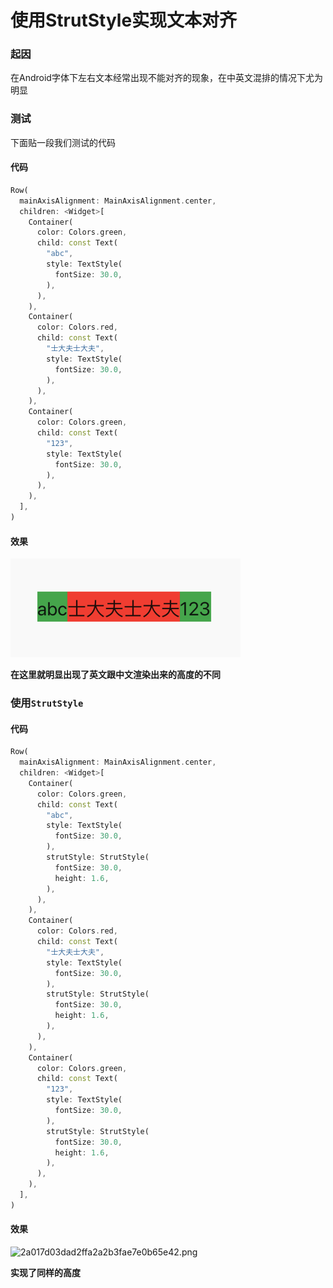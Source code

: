 # 使用StrutStyle实现文本对齐

### 起因

在Android字体下左右文本经常出现不能对齐的现象，在中英文混排的情况下尤为明显

### 测试

下面贴一段我们测试的代码

#### 代码

```dart
Row(
  mainAxisAlignment: MainAxisAlignment.center,
  children: <Widget>[
    Container(
      color: Colors.green,
      child: const Text(
        "abc",
        style: TextStyle(
          fontSize: 30.0,
        ),
      ),
    ),
    Container(
      color: Colors.red,
      child: const Text(
        "士大夫士大夫",
        style: TextStyle(
          fontSize: 30.0,
        ),
      ),
    ),
    Container(
      color: Colors.green,
      child: const Text(
        "123",
        style: TextStyle(
          fontSize: 30.0,
        ),
      ),
    ),
  ],
)
```

#### 效果

![](.gitbook/assets/wechatf81fd5319da27defa20e59a3600b591c.png)

**在这里就明显出现了英文跟中文渲染出来的高度的不同**

### 使用`StrutStyle`

#### 代码

```dart
Row(
  mainAxisAlignment: MainAxisAlignment.center,
  children: <Widget>[
    Container(
      color: Colors.green,
      child: const Text(
        "abc",
        style: TextStyle(
          fontSize: 30.0,
        ),
        strutStyle: StrutStyle(
          fontSize: 30.0,
          height: 1.6,
        ),
      ),
    ),
    Container(
      color: Colors.red,
      child: const Text(
        "士大夫士大夫",
        style: TextStyle(
          fontSize: 30.0,
        ),
        strutStyle: StrutStyle(
          fontSize: 30.0,
          height: 1.6,
        ),
      ),
    ),
    Container(
      color: Colors.green,
      child: const Text(
        "123",
        style: TextStyle(
          fontSize: 30.0,
        ),
        strutStyle: StrutStyle(
          fontSize: 30.0,
          height: 1.6,
        ),
      ),
    ),
  ],
)
```

#### 效果

![2a017d03dad2ffa2a2b3fae7e0b65e42.png](evernotecid://47E3736A-2E57-4536-A7ED-1356E4556E7D/wwwevernotecom/213526154/ENResource/p3)

**实现了同样的高度**

